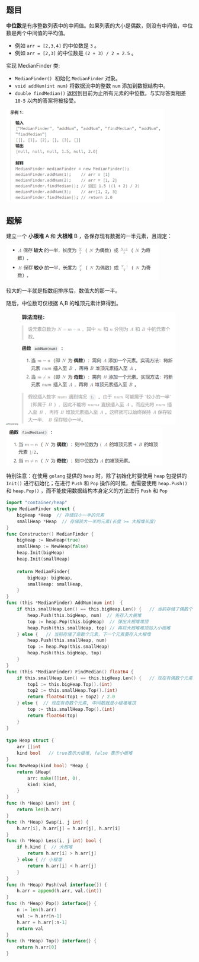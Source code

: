## 题目

**中位数**是有序整数列表中的中间值。如果列表的大小是偶数，则没有中间值，中位数是两个中间值的平均值。

- 例如 `arr = [2,3,4]` 的中位数是 `3` 。
- 例如 `arr = [2,3]` 的中位数是 `(2 + 3) / 2 = 2.5` 。

实现 MedianFinder 类:

- `MedianFinder() `初始化 `MedianFinder` 对象。
- `void addNum(int num)` 将数据流中的整数 `num` 添加到数据结构中。
- `double findMedian()` 返回到目前为止所有元素的中位数。与实际答案相差 `10-5` 以内的答案将被接受。

<img src="25-295.数据流的中位数.assets/image-20240307173456247.png" alt="image-20240307173456247" style="zoom:50%;" />

## 题解

建立一个 **小根堆** A 和 **大根堆** B ，各保存现有数据的一半元素，且规定：

<img src="25-295.数据流的中位数.assets/image-20240307173619054.png" alt="image-20240307173619054" style="zoom:50%;" />

较大的一半就是指数组排序后，数值大的那一半。

随后，中位数可仅根据 A,B 的堆顶元素计算得到。

<img src="https://pic.leetcode-cn.com/bcfaca2b1920d2dd6bbb01aeff990698eb36d53830c38ed499ea3239a15296b3-Picture1.png" alt="Picture1.png" style="zoom: 33%;" />

<img src="25-295.数据流的中位数.assets/image-20240307173844113.png" alt="image-20240307173844113" style="zoom:50%;" />

<img src="25-295.数据流的中位数.assets/image-20240307173854803.png" alt="image-20240307173854803" style="zoom:50%;" />

特别注意：在使用 `golang` 提供的 `heap` 时，除了初始化时要使用 `heap` 包提供的 `Init()` 进行初始化；在进行 `Push` 和 `Pop` 操作的时候，也需要使用 `heap.Push()` 和 `heap.Pop()` ，而不能使用数据结构本身定义的方法进行 `Push` 和 `Pop`

```go
import "container/heap"
type MedianFinder struct {
    bigHeap *Heap  // 存储较小一半的元素
    smallHeap *Heap  // 存储较大一半的元素(长度 >= 大根堆长度)
}
func Constructor() MedianFinder {
    bigHeap := NewHeap(true)
    smallHeap := NewHeap(false)
    heap.Init(bigHeap)
    heap.Init(smallHeap)

    return MedianFinder{
        bigHeap: bigHeap,
        smallHeap: smallHeap,
    }
}
func (this *MedianFinder) AddNum(num int)  {
    if this.smallHeap.Len() == this.bigHeap.Len() {   // 当前存储了偶数个元素，下一个元素存入小根堆
        heap.Push(this.bigHeap, num)  // 先存入大根堆
        top := heap.Pop(this.bigHeap)  // 弹出大根堆堆顶
        heap.Push(this.smallHeap, top) // 再将大根堆堆顶加入小根堆
    } else {   // 当前存储了奇数个元素，下一个元素要存入大根堆
        heap.Push(this.smallHeap, num)  
        top := heap.Pop(this.smallHeap)  
        heap.Push(this.bigHeap, top) 
    }
}
func (this *MedianFinder) FindMedian() float64 {
    if this.smallHeap.Len() == this.bigHeap.Len() {   // 现在有偶数个元素, 中间数为两个堆顶的均值
        top1 := this.bigHeap.Top().(int)
        top2 := this.smallHeap.Top().(int)
        return float64(top1 + top2) / 2.0
    } else {  // 现在有奇数个元素, 中间数就是小根堆堆顶
        top := this.smallHeap.Top().(int)
        return float64(top)
    }
}

type Heap struct {
    arr []int
    kind bool   // true表示大根堆, false 表示小根堆
}
func NewHeap(kind bool) *Heap {
    return &Heap{
        arr: make([]int, 0),
        kind: kind,
    }
}
func (h *Heap) Len() int {
    return len(h.arr)
}
func (h *Heap) Swap(i, j int) {
    h.arr[i], h.arr[j] = h.arr[j], h.arr[i]
}
func (h *Heap) Less(i, j int) bool {
    if h.kind {  // 大根堆
        return h.arr[i] > h.arr[j]
    } else { // 小根堆
        return h.arr[i] < h.arr[j]
    }
}
func (h *Heap) Push(val interface{}) {
    h.arr = append(h.arr, val.(int))
}
func (h *Heap) Pop() interface{} {
    n := len(h.arr)
    val := h.arr[n-1]
    h.arr = h.arr[:n-1]
    return val
}
func (h *Heap) Top() interface{} {
    return h.arr[0]
}
```


